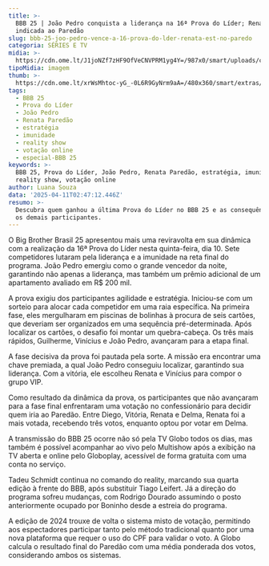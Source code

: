 ```yaml
---
title: >-
  BBB 25 | João Pedro conquista a liderança na 16ª Prova do Líder; Renata é
  indicada ao Paredão
slug: bbb-25-joo-pedro-vence-a-16-prova-do-lder-renata-est-no-paredo
categoria: SÉRIES E TV
midia: >-
  https://cdn.ome.lt/J1joNZf7zHF9OfVeCNVPRM1yg4Y=/987x0/smart/uploads/conteudo/fotos/bbb25-joao-pedro-16-lider.jpg
tipoMidia: imagem
thumb: >-
  https://cdn.ome.lt/xrWsMhtoc-yG_-0L6R9GyNrm9aA=/480x360/smart/extras/conteudos/bbb25-joao-pedro-16-lider-peq.jpg
tags:
  - BBB 25
  - Prova do Líder
  - João Pedro
  - Renata Paredão
  - estratégia
  - imunidade
  - reality show
  - votação online
  - especial-BBB 25
keywords: >-
  BBB 25, Prova do Líder, João Pedro, Renata Paredão, estratégia, imunidade,
  reality show, votação online
author: Luana Souza
data: '2025-04-11T02:47:12.446Z'
resumo: >-
  Descubra quem ganhou a última Prova do Líder no BBB 25 e as consequências para
  os demais participantes.
---
```


O Big Brother Brasil 25 apresentou mais uma reviravolta em sua dinâmica com a realização da 16ª Prova do Líder nesta quinta-feira, dia 10. Sete competidores lutaram pela liderança e a imunidade na reta final do programa. João Pedro emergiu como o grande vencedor da noite, garantindo não apenas a liderança, mas também um prêmio adicional de um apartamento avaliado em R$ 200 mil.

A prova exigiu dos participantes agilidade e estratégia. Iniciou-se com um sorteio para alocar cada competidor em uma raia específica. Na primeira fase, eles mergulharam em piscinas de bolinhas à procura de seis cartões, que deveriam ser organizados em uma sequência pré-determinada. Após localizar os cartões, o desafio foi montar um quebra-cabeça. Os três mais rápidos, Guilherme, Vinícius e João Pedro, avançaram para a etapa final.

A fase decisiva da prova foi pautada pela sorte. A missão era encontrar uma chave premiada, a qual João Pedro conseguiu localizar, garantindo sua liderança. Com a vitória, ele escolheu Renata e Vinícius para compor o grupo VIP.

Como resultado da dinâmica da prova, os participantes que não avançaram para a fase final enfrentaram uma votação no confessionário para decidir quem iria ao Paredão. Entre Diego, Vitória, Renata e Delma, Renata foi a mais votada, recebendo três votos, enquanto optou por votar em Delma.

A transmissão do BBB 25 ocorre não só pela TV Globo todos os dias, mas também é possível acompanhar ao vivo pelo Multishow após a exibição na TV aberta e online pelo Globoplay, acessível de forma gratuita com uma conta no serviço.

Tadeu Schmidt continua no comando do reality, marcando sua quarta edição à frente do BBB, após substituir Tiago Leifert. Já a direção do programa sofreu mudanças, com Rodrigo Dourado assumindo o posto anteriormente ocupado por Boninho desde a estreia do programa.

A edição de 2024 trouxe de volta o sistema misto de votação, permitindo aos espectadores participar tanto pelo método tradicional quanto por uma nova plataforma que requer o uso do CPF para validar o voto. A Globo calcula o resultado final do Paredão com uma média ponderada dos votos, considerando ambos os sistemas.
